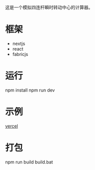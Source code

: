 这是一个模拟四连杆瞬时转动中心的计算器。 

# 框架
* nextjs
* react
* fabricjs

# 运行
npm install
npm run dev

# 示例
[vercel](https://irca-pi.vercel.app/)

# 打包
npm run build
build.bat